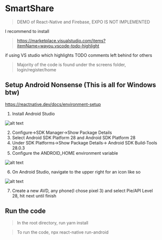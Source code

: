 # SmartShare
> DEMO of React-Native and Firebase, EXPO IS NOT IMPLEMENTED

I recommend to install 
> https://marketplace.visualstudio.com/items?itemName=wayou.vscode-todo-highlight 

if using VS studio which highlights TODO comments left behind for others

> Majority of the code is found under the screens folder, login/register/home

## Setup Android Nonsense (This is all for Windows btw)
https://reactnative.dev/docs/environment-setup
1. Install Android Studio

![alt text](https://reactnative.dev/docs/assets/GettingStartedAndroidStudioWelcomeWindows.png "Android Splash")

2. Configure->SDK Manager->Show Package Details
3. Select Android SDK Platform 28 and Android SDK Platform 28
4. Under SDK Platforms->Show Package Details-> Android SDK Build-Tools 28.0.3
5. Configure the ANDROID_HOME environment variable

![alt text](https://reactnative.dev/docs/assets/GettingStartedAndroidEnvironmentVariableANDROID_HOME.png "Android HOME")

6. On Android Studio, navigate to the upper right for an icon like so

![alt text](https://reactnative.dev/docs/assets/GettingStartedAndroidStudioAVD.png "Android SVD")

7. Create a new AVD, any phone(I chose pixel 3) and select Pie/API Level 28, hit next until finish

## Run the code
> In the root directory, run yarn install

> To run the code,  npx react-native run-android
